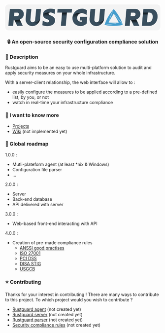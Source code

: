 <p align="center">
    <img src="assets/rustguard-rounded.png" alt="Rustguard Logo" />
</p>
<h3 align="center">🔒 An open-source security configuration compliance solution</h3>

### 📣 Description

Rustguard aims to be an easy to use multi-platform solution to audit and apply security measures on your whole infrastructure.

With a server-client relationship, the web interface will allow to :
- easily configure the measures to be applied according to a pre-defined list, by you, or not
- watch in real-time your infrastructure compliance 

### 📝 I want to know more

* [Projects](https://github.com/orgs/Rustguard/projects?query=is%3Aopen)
* [Wiki]() (not implemented yet)

### 📍 Global roadmap

1.0.0 :
* Mutli-plateform agent (at least *nix & Windows)
* Configuration file parser
* ...

2.0.0 :
* Server 
* Back-end database
* API delivered with server

3.0.0 :
* Web-based front-end interacting with API

4.0.0 :
* Creation of pre-made compliance rules
    * [ANSSI good practises](https://www.ssi.gouv.fr/administration/bonnes-pratiques/)
    * [ISO 27001](https://www.iso.org/isoiec-27001-information-security.html)
    * [PCI DSS](https://www.pcidssguide.com/what-is-pci-dss-and-pci-compliance/)
    * [DISA STIG](https://www.titania.com/resources/guides/disa-stig-compliance-explained/)
    * [USGCB](https://www.nist.gov/programs-projects/united-states-government-configuration-baseline)


### ⭐ Contributing

Thanks for your interest in contributing ! There are many ways to contribute to this project.
To which project would you wish to contribute ?

* [Rustguard agent]() (not created yet)
* [Rustguard server]() (not created yet)
* [Rustguard parser]() (not created yet)
* [Security compliance rules]() (not created yet)